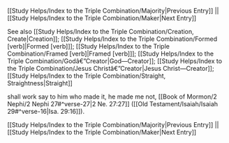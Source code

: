 [[Study Helps/Index to the Triple Combination/Majority|Previous Entry]]  ||  [[Study Helps/Index to the Triple Combination/Maker|Next Entry]]

 See also [[Study Helps/Index to the Triple Combination/Creation, Create|Creation]]; [[Study Helps/Index to the Triple Combination/Formed [verb]|Formed [verb]]]; [[Study Helps/Index to the Triple Combination/Framed [verb]|Framed [verb]]]; [[Study Helps/Index to the Triple Combination/Godâ€”Creator|God—Creator]]; [[Study Helps/Index to the Triple Combination/Jesus Christâ€”Creator|Jesus Christ—Creator]]; [[Study Helps/Index to the Triple Combination/Straight, Straightness|Straight]]

 shall work say to him who made it, he made me not, [[Book of Mormon/2 Nephi/2 Nephi 27#^verse-27|2 Ne. 27:27]] ([[Old Testament/Isaiah/Isaiah 29#^verse-16|Isa. 29:16]]).

[[Study Helps/Index to the Triple Combination/Majority|Previous Entry]]  ||  [[Study Helps/Index to the Triple Combination/Maker|Next Entry]]